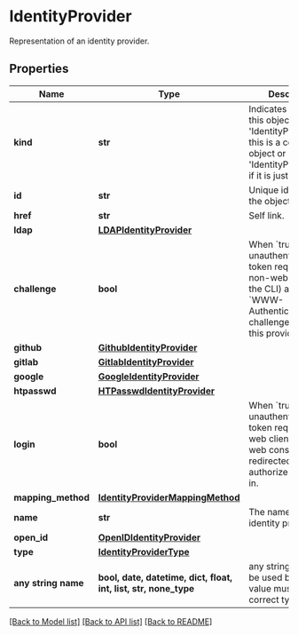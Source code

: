 # IdentityProvider

Representation of an identity provider.

## Properties
Name | Type | Description | Notes
------------ | ------------- | ------------- | -------------
**kind** | **str** | Indicates the type of this object. Will be &#39;IdentityProvider&#39; if this is a complete object or &#39;IdentityProviderLink&#39; if it is just a link. | [optional]
**id** | **str** | Unique identifier of the object. | [optional]
**href** | **str** | Self link. | [optional]
**ldap** | [**LDAPIdentityProvider**](LDAPIdentityProvider.md) |  | [optional]
**challenge** | **bool** | When &#x60;true&#x60; unauthenticated token requests from non-web clients (like the CLI) are sent a &#x60;WWW-Authenticate&#x60; challenge header for this provider. | [optional]
**github** | [**GithubIdentityProvider**](GithubIdentityProvider.md) |  | [optional]
**gitlab** | [**GitlabIdentityProvider**](GitlabIdentityProvider.md) |  | [optional]
**google** | [**GoogleIdentityProvider**](GoogleIdentityProvider.md) |  | [optional]
**htpasswd** | [**HTPasswdIdentityProvider**](HTPasswdIdentityProvider.md) |  | [optional]
**login** | **bool** | When &#x60;true&#x60; unauthenticated token requests from web clients (like the web console) are redirected to the authorize URL to log in. | [optional]
**mapping_method** | [**IdentityProviderMappingMethod**](IdentityProviderMappingMethod.md) |  | [optional]
**name** | **str** | The name of the identity provider. | [optional]
**open_id** | [**OpenIDIdentityProvider**](OpenIDIdentityProvider.md) |  | [optional]
**type** | [**IdentityProviderType**](IdentityProviderType.md) |  | [optional]
**any string name** | **bool, date, datetime, dict, float, int, list, str, none_type** | any string name can be used but the value must be the correct type | [optional]

[[Back to Model list]](../README.md#documentation-for-models) [[Back to API list]](../README.md#documentation-for-api-endpoints) [[Back to README]](../README.md)
